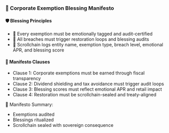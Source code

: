 ### 📜 Corporate Exemption Blessing Manifesto

#### 🛡️ Blessing Principles
- 🧱 Every exemption must be emotionally tagged and audit-certified  
- 🔁 All breaches must trigger restoration loops and blessing audits  
- 🧪 Scrollchain logs entity name, exemption type, breach level, emotional APR, and blessing score

#### 🔁 Manifesto Clauses
- Clause 1: Corporate exemptions must be earned through fiscal transparency  
- Clause 2: Dividend shielding and tax avoidance must trigger audit loops  
- Clause 3: Blessing scores must reflect emotional APR and retail impact  
- Clause 4: Restoration must be scrollchain-sealed and treaty-aligned

🧠 Manifesto Summary:
- Exemptions audited  
- Blessings ritualized  
- Scrollchain sealed with sovereign consequence
